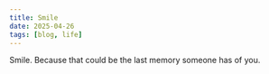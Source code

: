 ```yaml
---
title: Smile
date: 2025-04-26
tags: [blog, life]
---
```


Smile. Because that could be the last memory someone has of you.
